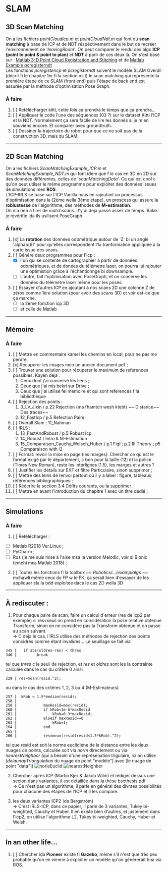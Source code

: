 # SLAM


## 3D Scan Matching 
On a les fichiers *pointCloudIcp.m* et *pointCloudNdt.m* qui font du **scan matching** à base de ICP et de NDT réspéctivement dans le but de recréer l'environnement de '*leavingRoom*'. On peut comparer le rendu des algo **ICP (point to point & point to plan)** et **NDT** à parir de ces deux là. 
On s'est basé sur : [Matlab 3-D Point Cloud Registration and Stitching](https://fr.mathworks.com/help/vision/ug/3-d-point-cloud-registration-and-stitching.html) et de [Matlab Example pcregisterndt](https://fr.mathworks.com/help/vision/ref/pcregisterndt.html)</Br>
Les fonctions *pcregistericp* et *pcregisterndt* suivent le modèle SLAM Overall (décrit fi le chapitre 1er fi la section nsit) le scan matching qui représente la première étape de ce SLAM (front end) puis l'étape de back end est assurée par la méthode d'optimisation Pose Graph.

### À faire 
1. [ ] Retélécharger kitti, cette fois ça prendra le temps que ça prendra...
2. [ ] Appliquer le code l'une des séquences (03 ?) sur le dataset Kitti l'ICP et la NDT. Normalement ça sera facile de lire les donnés si je m'en souviens encore. Et comparer avec groundtruth.
3. [ ] Dessiner la trajectoire du robot pour que ce ne soit pas de la construction 3D, mais du SLAM.

___________

## 2D Scan Matching
On a les fichiers *ScanMatchingExample_ICP.m* et *ScanMatchingExample_NDT.m* qui font idem que f le cas en 3D en 2D sur des données différentes, celles de '*scanMatchingData*'. Ce qui est cool c qu'on peut utilser le même programme pour exploiter des données issues de simulations men **ROS**. </Br>
L'ICP-IRLS se base sur l'ICP Vanilla mais en rajoutant un processus d'optimisation dans la (2ème wella 3ème étape), un proscess qui assure la **roblustesse** de l'algorithme, des méthodes de **M-estimation**.</Br>
On n'a rien à tirer de *matchscans*. J'y ai deja passé assez de temps. Balak je revérifie iḍa ils usilisent PoseGraph.

### À faire 
1. [x] La **rotation** des données odométrique autour de 'Z' bi un angle 'alphao(6)' pour qu'elles correspondent l'la tranformation appliquée à la carte issue des scans.
2. [ ] Génére deux programmes pour l'icp :
   * [x] l'un qui se contente de cartographier à partir de données odométriques, et de donées du télémetre laser, on pourra lui rajouter une optimistion grâce à l'échantionnge bi downsample. 
   * [ ] L'autre, fait l'optimisation avec PoseGraph, et on concerve les données du télémètre laser même pour les poses. 
3. [ ] Essayer d'autres ICP en ajoutant à nos scans 2D une colonne Z de zéros comme 1ère solution (pour avoir des scans 3D) et voir est-ce que ça marche.
   * [ ] la 2ème fonction icp 3D 
   * [ ] et celle de Matlab
___________

## Mémoire 

### À faire 
1. [ ] Mettre en commentaire kamel les chemins en local, pour ne pas me perdre. </Br>
2. [x] Récuperer les images men un ancien document pdf ;</Br>
3. [ ] Trouver une solution pour récuperer le maximum de references possibles. Kayen deja :</Br>
    1. Ceux dont j'ai concervé les liens ;</Br>
    2. Ceux que j'ai mis bekri sur Drive ;</Br>
    3. Ceux que j'ai utilisé fel memoire et qui sont referencés f'la bibliothèque</Br>
4. [ ] Rejection des points :
    1. 3_LV_Jixin / p.22 Rejection (ma fhamtch wesh ktebt) ~~ Distance~~ Des traces~~
    2. 12_FastIcp / p.5 Refection Pairs
5. [ ] Overall Slam : 11_Nahman
6. [ ] IRLS :
    1. 13_FastAndRobust / p.5 Robust Icp
    2. 14_Robust / Intro & M-Estimation
    3. 15_Comparaison_Cauchy_Welsch_Huber / p.1 FigI ; p.2 III Theory ; p5 Comparaison with l2
7. [ ] Format: revoir la mise en page (les marges): Chercher ce qu'est le format exigé par le département, c bon pour la taille (12) et la police (Times New Roman), reste les interlignes (1.5), les marges et autres ?</Br>
8. [ ] Justifier les détails sur EKF et filtre Particulaire, sinon supprimer ;</Br>
9. [ ] Mettre des leins de renvoi partout où il y a label : figure, tableaux, références bibliographiques ;</Br>
10. [ ] Réécrire la section 3.4 Défits courants, ou la supprimer ;</Br>
11. [ ] Mettre en avant l'introduction du chapitre 1 avec un titre dédié ;</Br>

___________

## Simulations 

### À faire 
1. [ ] Retélécharger : 
  * [ ] Matlab R2018 Ver.Linux ; 
  * [ ] PyCharm ; 
  * [ ] Ros (je me suis mise à l'aise mɛa la version Melodic, voir si Bionic temchi mɛa Matlab 2018) ; </Br>
2. [ ] Toutes les fonctions fi la toolbox ~~ *Robotics/.../examplalgs* ~~ mchawli même ceux du FP w le FK, ça serait bien d'essayer de les appliquer ɛla la bdd exploitee dacs le cas 2D wella 3D</Br>
___________

## À rediscuter :
1. Pour chaque paire de scan, faire un calcul d'erreur (res de icp2 par exemple) si res<seuil on prend en considération la pose relative obtenue Transform, sinon on ne considère pas la Transform obtenue et on passe au scan suivant. </Br>
=> C déja le cas, l'IRLS utilise des méthodes de rejection des points concidrés comme étant invalides... Le seuillage se fait via 
~~~
345 |   if abs(oldres-res) < thres
346 |         break
~~~
tel que *thres* c le seuil de rejection, et *res* et *oldres* sont les la contrainte calculée dans le cas du critère 0 ainsi
~~~
229 | res=mean(resid.^2);
~~~
ou dans le cas des critères 1, 2, 3 ou 4 (M-Estimateurs)
~~~
257 |  kRob = 1.9*median(resid);
258 |          
258 |            maxResid=max(resid);
260 |            if kRob<1e-6*maxResid
261 |                kRob=0.3*maxResid;
262 |            elseif maxResid==0
263 |                kRob=1;
264 |            end
265 |            
266 |            res=mean(resid(resid<1.5*kRob).^2);
~~~
tel que resid est soit la norme euclidiéne de la distance entre les deux nuages de points, calculée soit via *norm* directement ou via *nearestNeighbor* (qui a besoin d'une représenation trigulaire, ici on utilise [*delaunayTriangulation* du nuage de point "modèle"] avec [le nuage de point "data"])
![norleEuclid](https://user-images.githubusercontent.com/53100788/124046218-56c14680-da09-11eb-836f-580696a78550.png)
![nearestNeighbor](https://user-images.githubusercontent.com/53100788/124046944-03e88e80-da0b-11eb-8995-ba7ab54dc585.png)

2. Chercher après ICP (Martin Kjer & Jakob Wilm) et rédiger dessus une secion dans variantes, il est détaillée dans la thèse bscthesis.pdf</Br>
=> Ce n'est pas un algorithme, il parle en général des divrses possibilités pour chacune des étapes de l'ICP et il les compare.</Br>

3. les deux variantes ICP2 (de  Bergström)</Br>
=> C'est IRLS-ICP, dans ce papier, il parle de 3 variantes, Tukey bi-weighted, Cauchy et Huber. Il en existe bien d'autres, et justement dans l'icp2, on utilise l'algorithme L2, Tukey bi-weighted, Cauchy, Huber et Welsh. </Br>

___________

## In an other life...
1. [ ] Chercher iḍa **Pioneer** existe fi **Gazebo**, même s'il n'est que très peu probable qu'on en vienne à exploiter un modèle qu'on générerait ḥna via ROS.
